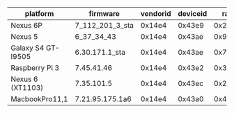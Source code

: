 platform           | firmware        | vendorid | deviceid | radiorev   | chipnum | chiprev | chippackage | corerev | boardid | boardvendor | boardrev | driverrev | ucoderev  | bus | phytype | phyrev | anarev | nvramrev
------------------ | --------------- | -------- | -------- | ---------- | ------- | ------- | ----------- | ------- | ------- | ----------- | -------- | --------- | --------- | --- | ------- | ------ | ------ | --------
Nexus 6P           | 7_112_201_3_sta |   0x14e4 |   0x43e9 |   0x2e2069 |  0x4358 |     0x3 |         0x2 |    0x30 |   0x7a1 |      0x14e4 |     P100 | 0x770c903 | 0x3c3013d | 0x0 |     0xb |   0x11 |    0x0 |   500210
Nexus 5            | 6_37_34_43      |   0x14e4 |   0x43ae | 0x92069000 |  0x4339 |     0x1 |         0x2 |    0x2e |   0x6b6 |      0x14e4 |     P106 | 0x625222b | 0x3570411 | 0x0 |     0xb |    0x6 |    0x0 |        0
Galaxy S4 GT-I9505 | 6.30.171.1_sta	 |   0x14e4 |   0x43ae | 0x72069000 |  0x4335 |     0x1 |         0x0 |    0x2c |   0x64b |      0x14e4 |     P500 |   0x61eab | 0x32801b3 | 0x0 |     0xb |    0x5 |    0x0 |      0x0
Raspberry Pi 3     | 7.45.41.46      |   0x14e4 |   0x43e2 |   0x3da000 |  0xa9a6 |     0x1 |         0x4 |    0x27 |   0x726 |      0x14e4 |     P101 | 0x72d292e | 0x413080c | 0x0 |     0xc |    0x0 |    0x0 |      0x0
Nexus 6 (XT1103)   | 7.35.101.5      |   0x14e4 |   0x43ec |   0x292069 |  0x4356 |     0x2 |         0x2 |    0x30 |   0x732 |      0x14e4 |     P101 | 0x7236505 | 0x3c3013c | 0x0 |     0xb |   0x11 |    0x0 |  0x5b2b4
MacbookPro11,1     | 7.21.95.175.1a6 |   0x14e4 |   0x43a0 |    0x42069 |  0x4360 |     0x3 |         0x0 |    0x2a |   0x112 |      0x106b |     A420 | 0x7155faf | 0x3a9d897 | 0x1 |     0xb |    0x1 |    0x0 |        0
